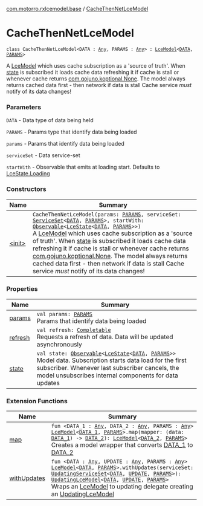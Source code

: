 [com.motorro.rxlcemodel.base](../index.md) / [CacheThenNetLceModel](./index.md)

# CacheThenNetLceModel

`class CacheThenNetLceModel<DATA : `[`Any`](https://kotlinlang.org/api/latest/jvm/stdlib/kotlin/-any/index.html)`, PARAMS : `[`Any`](https://kotlinlang.org/api/latest/jvm/stdlib/kotlin/-any/index.html)`> : `[`LceModel`](../-lce-model/index.md)`<`[`DATA`](index.md#DATA)`, `[`PARAMS`](index.md#PARAMS)`>`

A [LceModel](../-lce-model/index.md) which uses cache subscription as a 'source of truth'.
When [state](state.md) is subscribed it loads cache data refreshing it if cache is stall or whenever cache
returns [com.gojuno.koptional.None](#).
The model always returns cached data first - then network if data is stall
Cache service *must* notify of its data changes!

### Parameters

`DATA` - Data type of data being held

`PARAMS` - Params type that identify data being loaded

`params` - Params that identify data being loaded

`serviceSet` - Data service-set

`startWith` - Observable that emits at loading start. Defaults to [LceState.Loading](../-lce-state/-loading/index.md)

### Constructors

| Name | Summary |
|---|---|
| [&lt;init&gt;](-init-.md) | `CacheThenNetLceModel(params: `[`PARAMS`](index.md#PARAMS)`, serviceSet: `[`ServiceSet`](../../com.motorro.rxlcemodel.base.service/-service-set/index.md)`<`[`DATA`](index.md#DATA)`, `[`PARAMS`](index.md#PARAMS)`>, startWith: `[`Observable`](http://reactivex.io/RxJava/2.x/javadoc/io/reactivex/Observable.html)`<`[`LceState`](../-lce-state/index.md)`<`[`DATA`](index.md#DATA)`, `[`PARAMS`](index.md#PARAMS)`>>)`<br>A [LceModel](../-lce-model/index.md) which uses cache subscription as a 'source of truth'. When [state](state.md) is subscribed it loads cache data refreshing it if cache is stall or whenever cache returns [com.gojuno.koptional.None](#). The model always returns cached data first - then network if data is stall Cache service *must* notify of its data changes! |

### Properties

| Name | Summary |
|---|---|
| [params](params.md) | `val params: `[`PARAMS`](index.md#PARAMS)<br>Params that identify data being loaded |
| [refresh](refresh.md) | `val refresh: `[`Completable`](http://reactivex.io/RxJava/2.x/javadoc/io/reactivex/Completable.html)<br>Requests a refresh of data. Data will be updated asynchronously |
| [state](state.md) | `val state: `[`Observable`](http://reactivex.io/RxJava/2.x/javadoc/io/reactivex/Observable.html)`<`[`LceState`](../-lce-state/index.md)`<`[`DATA`](index.md#DATA)`, `[`PARAMS`](index.md#PARAMS)`>>`<br>Model data. Subscription starts data load for the first subscriber. Whenever last subscriber cancels, the model unsubscribes internal components for data updates |

### Extension Functions

| Name | Summary |
|---|---|
| [map](../map.md) | `fun <DATA_1 : `[`Any`](https://kotlinlang.org/api/latest/jvm/stdlib/kotlin/-any/index.html)`, DATA_2 : `[`Any`](https://kotlinlang.org/api/latest/jvm/stdlib/kotlin/-any/index.html)`, PARAMS : `[`Any`](https://kotlinlang.org/api/latest/jvm/stdlib/kotlin/-any/index.html)`> `[`LceModel`](../-lce-model/index.md)`<`[`DATA_1`](../map.md#DATA_1)`, `[`PARAMS`](../map.md#PARAMS)`>.map(mapper: (data: `[`DATA_1`](../map.md#DATA_1)`) -> `[`DATA_2`](../map.md#DATA_2)`): `[`LceModel`](../-lce-model/index.md)`<`[`DATA_2`](../map.md#DATA_2)`, `[`PARAMS`](../map.md#PARAMS)`>`<br>Creates a model wrapper that converts [DATA_1](../map.md#DATA_1) to [DATA_2](../map.md#DATA_2) |
| [withUpdates](../with-updates.md) | `fun <DATA : `[`Any`](https://kotlinlang.org/api/latest/jvm/stdlib/kotlin/-any/index.html)`, UPDATE : `[`Any`](https://kotlinlang.org/api/latest/jvm/stdlib/kotlin/-any/index.html)`, PARAMS : `[`Any`](https://kotlinlang.org/api/latest/jvm/stdlib/kotlin/-any/index.html)`> `[`LceModel`](../-lce-model/index.md)`<`[`DATA`](../with-updates.md#DATA)`, `[`PARAMS`](../with-updates.md#PARAMS)`>.withUpdates(serviceSet: `[`UpdatingServiceSet`](../../com.motorro.rxlcemodel.base.service/-updating-service-set/index.md)`<`[`DATA`](../with-updates.md#DATA)`, `[`UPDATE`](../with-updates.md#UPDATE)`, `[`PARAMS`](../with-updates.md#PARAMS)`>): `[`UpdatingLceModel`](../-updating-lce-model/index.md)`<`[`DATA`](../with-updates.md#DATA)`, `[`UPDATE`](../with-updates.md#UPDATE)`, `[`PARAMS`](../with-updates.md#PARAMS)`>`<br>Wraps an [LceModel](../-lce-model/index.md) to updating delegate creating an [UpdatingLceModel](../-updating-lce-model/index.md) |
